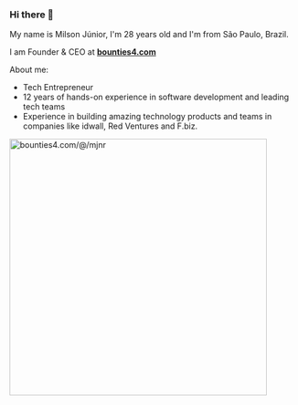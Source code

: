 ### Hi there 👋

My name is Milson Júnior, I'm 28 years old and I'm from São Paulo, Brazil.

I am Founder & CEO at **[bounties4.com](https://www.bounties4.com)**

About me:
- Tech Entrepreneur
- 12 years of hands-on experience in software development and leading tech teams
- Experience in building amazing technology products and teams in companies like idwall, Red Ventures and F.biz.

<a href="https://app.bounties4.com/@/mjnr" target="_blank">
    <img src="https://storage.googleapis.com/profile_avatar/production/0387278f-5c7f-5a9a-a7f5-34e481a64fff/1696444680248_badge.png" width="450" alt="bounties4.com/@/mjnr" title="bounties4.com/@/mjnr">
</a>

